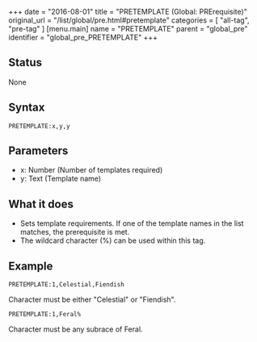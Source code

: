 +++
date = "2016-08-01"
title = "PRETEMPLATE (Global: PRErequisite)"
original_url = "/list/global/pre.html#pretemplate"
categories = [ "all-tag", "pre-tag" ]
[menu.main]
    name = "PRETEMPLATE"
    parent = "global_pre"
    identifier = "global_pre_PRETEMPLATE"
+++

## Status

None

## Syntax

`PRETEMPLATE:x,y,y`

## Parameters

-   x: Number (Number of templates required)
-   y: Text (Template name)



What it does
------------

-   Sets template requirements. If one of the template names in the list
    matches, the prerequisite is met.
-   The wildcard character (%) can be used within this tag.

Example
-------

`PRETEMPLATE:1,Celestial,Fiendish`

Character must be either "Celestial" or "Fiendish".

`PRETEMPLATE:1,Feral%`

Character must be any subrace of Feral.

